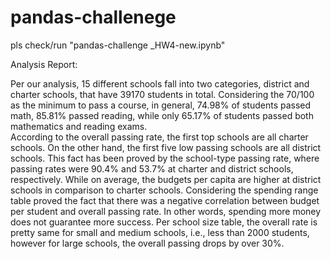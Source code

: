 # pandas-challenege
pls check/run "pandas-challenge _HW4-new.ipynb" 

Analysis Report:

Per our analysis, 15 different schools fall into two categories, district and charter schools, that have 39170 students in total. Considering the 70/100 as the minimum to pass a course, in general, 74.98% of students passed math, 85.81% passed reading, while only 65.17% of students passed both mathematics and reading exams.  
According to the overall passing rate, the first top schools are all charter schools. On the other hand, the first five low passing schools are all district schools. This fact has been proved by the school-type passing rate, where passing rates were 90.4% and 53.7% at charter and district schools, respectively. While on average, the budgets per capita are higher at district schools in comparison to charter schools. 
Considering the spending range table proved the fact that there was a negative correlation between budget per student and overall passing rate. In other words, spending more money does not guarantee more success. 
Per school size table, the overall rate is pretty same for small and medium schools, i.e., less than 2000 students, however for large schools, the overall passing drops by over 30%.
